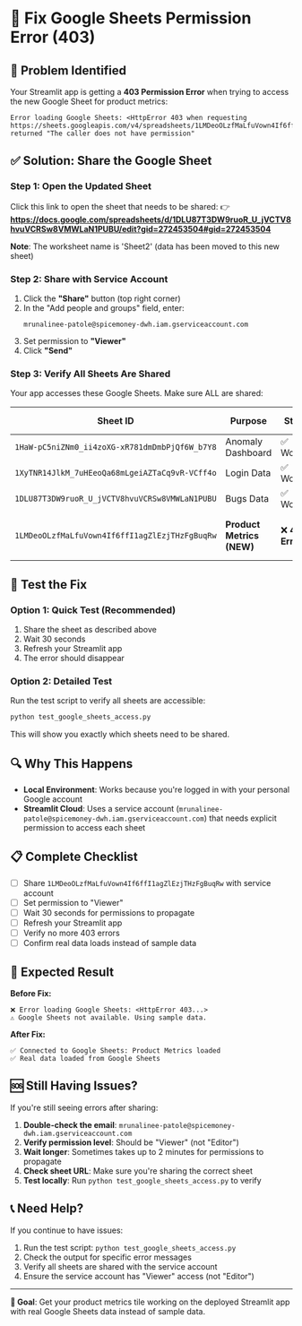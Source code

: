 # 🔧 Fix Google Sheets Permission Error (403)

## 🚨 **Problem Identified**

Your Streamlit app is getting a **403 Permission Error** when trying to access the new Google Sheet for product metrics:

```
Error loading Google Sheets: <HttpError 403 when requesting 
https://sheets.googleapis.com/v4/spreadsheets/1LMDeoOLzfMaLfuVown4If6ffI1agZlEzjTHzFgBuqRw
returned "The caller does not have permission"
```

## ✅ **Solution: Share the Google Sheet**

### **Step 1: Open the Updated Sheet**
Click this link to open the sheet that needs to be shared:
👉 **https://docs.google.com/spreadsheets/d/1DLU87T3DW9ruoR_U_jVCTV8hvuVCRSw8VMWLaN1PUBU/edit?gid=272453504#gid=272453504**

**Note**: The worksheet name is 'Sheet2' (data has been moved to this new sheet)

### **Step 2: Share with Service Account**
1. Click the **"Share"** button (top right corner)
2. In the "Add people and groups" field, enter:
   ```
   mrunalinee-patole@spicemoney-dwh.iam.gserviceaccount.com
   ```
3. Set permission to **"Viewer"**
4. Click **"Send"**

### **Step 3: Verify All Sheets Are Shared**

Your app accesses these Google Sheets. Make sure ALL are shared:

| Sheet ID | Purpose | Status | Action Needed |
|----------|---------|--------|---------------|
| `1HaW-pC5niZNm0_ii4zoXG-xR781dmDmbPjQf6W_b7Y8` | Anomaly Dashboard | ✅ Working | None |
| `1XyTNR14JlkM_7uHEeoQa68mLgeiAZTaCq9vR-VCff4o` | Login Data | ✅ Working | None |
| `1DLU87T3DW9ruoR_U_jVCTV8hvuVCRSw8VMWLaN1PUBU` | Bugs Data | ✅ Working | None |
| `1LMDeoOLzfMaLfuVown4If6ffI1agZlEzjTHzFgBuqRw` | **Product Metrics (NEW)** | ❌ **403 Error** | **Share with service account** |

## 🧪 **Test the Fix**

### **Option 1: Quick Test (Recommended)**
1. Share the sheet as described above
2. Wait 30 seconds
3. Refresh your Streamlit app
4. The error should disappear

### **Option 2: Detailed Test**
Run the test script to verify all sheets are accessible:

```bash
python test_google_sheets_access.py
```

This will show you exactly which sheets need to be shared.

## 🔍 **Why This Happens**

- **Local Environment**: Works because you're logged in with your personal Google account
- **Streamlit Cloud**: Uses a service account (`mrunalinee-patole@spicemoney-dwh.iam.gserviceaccount.com`) that needs explicit permission to access each sheet

## 📋 **Complete Checklist**

- [ ] Share `1LMDeoOLzfMaLfuVown4If6ffI1agZlEzjTHzFgBuqRw` with service account
- [ ] Set permission to "Viewer"
- [ ] Wait 30 seconds for permissions to propagate
- [ ] Refresh your Streamlit app
- [ ] Verify no more 403 errors
- [ ] Confirm real data loads instead of sample data

## 🚀 **Expected Result**

**Before Fix:**
```
❌ Error loading Google Sheets: <HttpError 403...>
⚠️ Google Sheets not available. Using sample data.
```

**After Fix:**
```
✅ Connected to Google Sheets: Product Metrics loaded
✅ Real data loaded from Google Sheets
```

## 🆘 **Still Having Issues?**

If you're still seeing errors after sharing:

1. **Double-check the email**: `mrunalinee-patole@spicemoney-dwh.iam.gserviceaccount.com`
2. **Verify permission level**: Should be "Viewer" (not "Editor")
3. **Wait longer**: Sometimes takes up to 2 minutes for permissions to propagate
4. **Check sheet URL**: Make sure you're sharing the correct sheet
5. **Test locally**: Run `python test_google_sheets_access.py` to verify

## 📞 **Need Help?**

If you continue to have issues:
1. Run the test script: `python test_google_sheets_access.py`
2. Check the output for specific error messages
3. Verify all sheets are shared with the service account
4. Ensure the service account has "Viewer" access (not "Editor")

---

**🎯 Goal**: Get your product metrics tile working on the deployed Streamlit app with real Google Sheets data instead of sample data.
